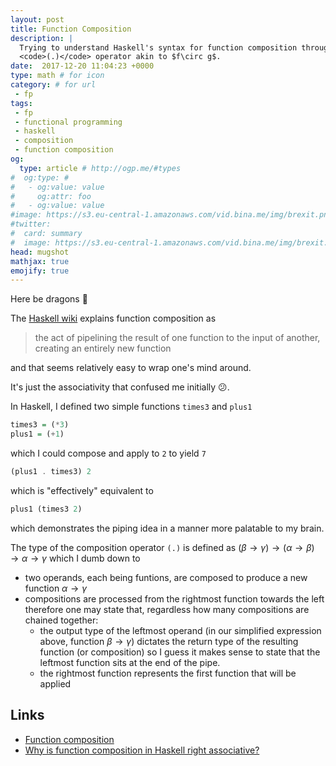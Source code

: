 ```yaml
---
layout: post
title: Function Composition
description: |
  Trying to understand Haskell's syntax for function composition through the
  <code>(.)</code> operator akin to $f\circ g$.
date:  2017-12-20 11:04:23 +0000
type: math # for icon
category: # for url
 - fp
tags:
 - fp
 - functional programming
 - haskell
 - composition
 - function composition
og:
  type: article # http://ogp.me/#types
#  og:type: #
#   - og:value: value
#     og:attr: foo
#   - og:value: value
#image: https://s3.eu-central-1.amazonaws.com/vid.bina.me/img/brexit.png
#twitter:
#  card: summary
#  image: https://s3.eu-central-1.amazonaws.com/vid.bina.me/img/brexit.png
head: mugshot
mathjax: true
emojify: true
---
```

Here be dragons :dragon:

The [Haskell wiki][haskell-fc] explains function composition as

> the act of pipelining the result of one function to the input of another,
> creating an entirely new function

and that seems relatively easy to wrap one's mind around.

It's just the associativity that confused me initially :confused:.

In Haskell, I defined two simple functions `times3` and `plus1`

```haskell
times3 = (*3)
plus1 = (+1)
```

which I could compose and apply to `2` to yield `7`

```haskell
(plus1 . times3) 2
```

which is "effectively" equivalent to

```haskell
plus1 (times3 2)
```

which demonstrates the piping idea in a manner more palatable to my brain.

The type of the composition operator `(.)` is defined as
$(\beta \to \gamma) \to (\alpha \to \beta) \to \alpha \to \gamma$
which I dumb down to
 - two operands, each being funtions, are composed to produce a new function
 $\alpha \to \gamma$
 - compositions are processed from the rightmost function towards the left
 therefore one may state that, regardless how many compositions are chained
 together:
   - the output type of the leftmost operand (in our simplified expression
   above, function $\beta \to \gamma$) dictates the return type of the
   resulting function (or composition) so I guess it makes sense to state that
   the leftmost function sits at the end of the pipe.
   - the rightmost function represents the first function that will be applied

## Links

 - [Function composition][haskell-fc]
 - [Why is function composition in Haskell right associative?][so-fc-haskell-rassoc]

[haskell-fc]: https://wiki.haskell.org/Function_composition
[so-fc-haskell-rassoc]: https://stackoverflow.com/questions/20342860/why-is-function-composition-in-haskell-right-associative#20344252
